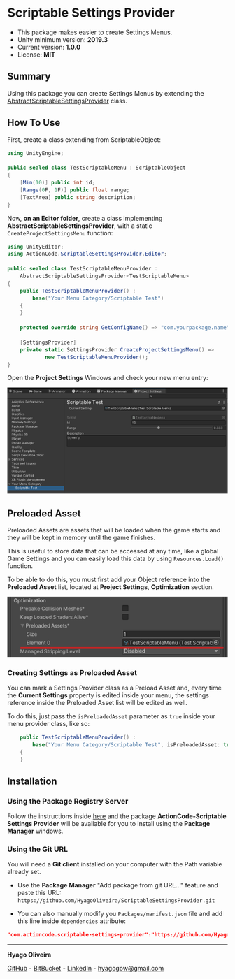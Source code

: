 # Scriptable Settings Provider

* This package makes easier to create Settings Menus.
* Unity minimum version: **2019.3**
* Current version: **1.0.0**
* License: **MIT**

## Summary

Using this package you can create Settings Menus by extending the [AbstractScriptableSettingsProvider](/Editor/AbstractScriptableSettingsProvider.cs) class.

## How To Use

First, create a class extending from ScriptableObject:

```csharp
using UnityEngine;

public sealed class TestScriptableMenu : ScriptableObject
{
    [Min(10)] public int id;
    [Range(0F, 1F)] public float range;
    [TextArea] public string description;
}
```

Now, **on an Editor folder**, create a class implementing **AbstractScriptableSettingsProvider**, with a static `CreateProjectSettingsMenu` function:

```csharp
using UnityEditor;
using ActionCode.ScriptableSettingsProvider.Editor;

public sealed class TestScriptableMenuProvider :
    AbstractScriptableSettingsProvider<TestScriptableMenu>
{
    public TestScriptableMenuProvider() :
        base("Your Menu Category/Scriptable Test")
    {
    }

    protected override string GetConfigName() => "com.yourpackage.name";

    [SettingsProvider]
    private static SettingsProvider CreateProjectSettingsMenu() =>
            new TestScriptableMenuProvider();
}
```

Open the **Project Settings** Windows and check your new menu entry:

![The Scriptable Test Menu](/Docs~/ScriptableTestMenu.png "The Scriptable Test Menu")

## Preloaded Asset

Preloaded Assets are assets that will be loaded when the game starts and they will be kept in memory until the game finishes.

This is useful to store data that can be accessed at any time, like a global Game Settings and you can easily load this data by using `Resources.Load()` function.

To be able to do this, you must first add your Object reference into the **Preloaded Asset** list, located at **Project Settings**, **Optimization** section.

![The Preloaded Assets List](/Docs~/PreloadedAssetsList.png "The Preloaded Assets List")

### Creating Settings as Preloaded Asset

You can mark a Settings Provider class as a Preload Asset and, every time the **Current Settings** property is edited inside your menu, the settings reference inside the Preloaded Asset list will be edited as well.

To do this, just pass the `isPreloadedAsset` parameter as `true` inside your menu provider class, like so:

```csharp
    public TestScriptableMenuProvider() :
        base("Your Menu Category/Scriptable Test", isPreloadedAsset: true)
    {
    }
```

## Installation

### Using the Package Registry Server

Follow the instructions inside [here](https://cutt.ly/ukvj1c8) and the package **ActionCode-Scriptable Settings Provider** 
will be available for you to install using the **Package Manager** windows.

### Using the Git URL

You will need a **Git client** installed on your computer with the Path variable already set. 

- Use the **Package Manager** "Add package from git URL..." feature and paste this URL: `https://github.com/HyagoOliveira/ScriptableSettingsProvider.git`

- You can also manually modify you `Packages/manifest.json` file and add this line inside `dependencies` attribute: 

```json
"com.actioncode.scriptable-settings-provider":"https://github.com/HyagoOliveira/ScriptableSettingsProvider.git"
```

---

**Hyago Oliveira**

[GitHub](https://github.com/HyagoOliveira) -
[BitBucket](https://bitbucket.org/HyagoGow/) -
[LinkedIn](https://www.linkedin.com/in/hyago-oliveira/) -
<hyagogow@gmail.com>